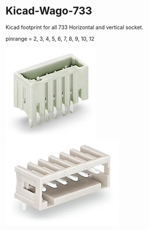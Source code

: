 # Kicad-Wago-733

Kicad footprint for all 733 Horizontal and vertical socket. 

pinrange = 2, 3, 4, 5, 6, 7, 8, 9, 10, 12

![733-336](./image/733-336.jpg "Wago 733-336")
![733-366](./image/733-366.jpg "Wago 733-366")
